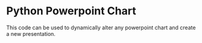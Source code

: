 # Python Powerpoint Chart

This code can be used to dynamically alter any powerpoint chart and create a new presentation. 